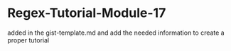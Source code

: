 # Regex-Tutorial-Module-17

added in the gist-template.md and add the needed information to create a proper tutorial